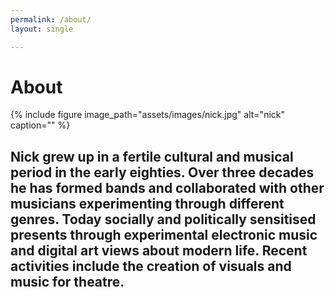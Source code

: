 ```yaml
---
permalink: /about/
layout: single

---
```

<h1>About</h1>
{% include figure image_path="assets/images/nick.jpg" alt="nick" caption="" %}

<h2>Nick grew up in a fertile cultural and musical period in the early eighties. Over three decades he has formed bands and collaborated with other musicians experimenting through different genres. Today socially and politically sensitised presents through experimental electronic music and digital art views about modern life. Recent activities include the creation of visuals and music for theatre.</h2>  